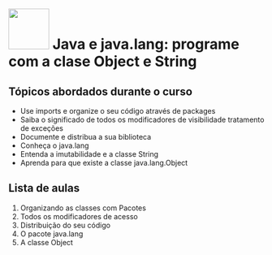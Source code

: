 <h1>
  <img src="https://www.alura.com.br/assets/api/cursos/java-pacotes-e-java-lang.svg" height="80" width="80">
  Java e java.lang: programe com a clase Object e String
  </br>
</h1>


## Tópicos abordados durante o curso

* Use imports e organize o seu código através de packages
* Saiba o significado de todos os modificadores de visibilidade tratamento de exceções
* Documente e distribua a sua biblioteca
* Conheça o java.lang
* Entenda a imutabilidade e a classe String
* Aprenda para que existe a classe java.lang.Object

## Lista de aulas

1. Organizando as classes com Pacotes
2. Todos os modificadores de acesso
3. Distribuição do seu código
4. O pacote java.lang
5. A classe Object
